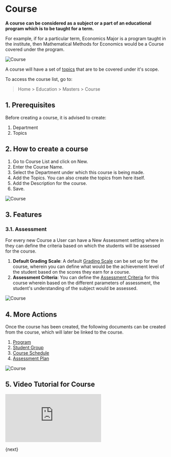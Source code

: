 <!-- add-breadcrumbs -->
# Course

**A course can be considered as a subject or a part of an educational program which is to be taught for a term.**

For example, if for a particular term, Economics Major is a program taught in the institute, then Mathematical Methods for Economics would be a Course covered under the program.

![Course](/docs/v12/assets/img/education/education-program-workflow.png)

A course will have a set of [topics](/docs/v12/user/manual/en/education/topic) that are to be covered under it's scope.

To access the course list, go to:

> Home > Education > Masters > Course

## 1. Prerequisites

Before creating a course, it is advised to create:

1. Department
2. Topics

## 2. How to create a course

1. Go to Course List and click on New.
2. Enter the Course Name.
3. Select the Department under which this course is being made.
4. Add the Topics. You can also create the topics from here itself.
5. Add the Description for the course.
6. Save.

 ![Course](/docs/v12/assets/img/education/education-course-1.png)

## 3. Features

### 3.1. Assessment

For every new Course a User can have a New Assessment setting where in they can define the criteria based on which the students will be assessed for the course.

1. **Default Grading Scale**: A default [Grading Scale](/docs/v12/user/manual/en/education/grading_scale) can be set up for the course, wherein you can define what would be the achievement level of the student based on the scores they earn for a course.
2. **Assessment Criteria**: You can define the [Assessment Criteria](/docs/v12/user/manual/en/education/assessment_criteria) for this course wherein based on the different parameters of assessment, the student's understanding of the subject would be assessed.

 ![Course](/docs/v12/assets/img/education/education-course-2.png)

## 4. More Actions

Once the course has been created, the following documents can be created from the course, which will later be linked to the course.

1. [Program](/docs/v12/user/manual/en/education/program)
2. [Student Group](/docs/v12/user/manual/en/education/student-group)
3. [Course Schedule](/docs/v12/user/manual/en/education/course-schedule)
4. [Assessment Plan](/docs/v12/user/manual/en/education/assessment_plan)

 ![Course](/docs/v12/assets/img/education/education-course-3.png)

## 5. Video Tutorial for Course

<div>
    <div class='embed-container'>
        <iframe src='https://www.youtube.com/embed//1ueE4seFTp8?start=66' frameborder='0' allowfullscreen>
        </iframe>
    </div>
</div>


{next}